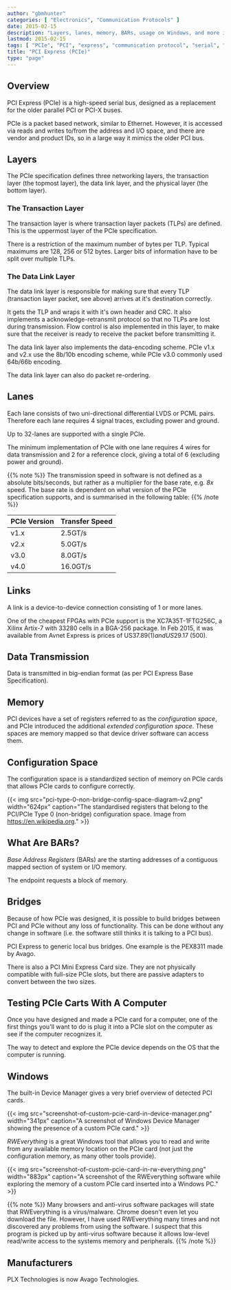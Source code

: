 ```yaml
---
author: "gbmhunter"
categories: [ "Electronics", "Communication Protocols" ]
date: 2015-02-15
description: "Layers, lanes, memory, BARs, usage on Windows, and more info about the PCI Express (PCIe) communication protocol."
lastmod: 2015-02-15
tags: [ "PCIe", "PCI", "express", "communication protocol", "serial", "TLPs", "data link layer", "lanes", "memory", "bridges" ]
title: "PCI Express (PCIe)"
type: "page"
---
```


## Overview

PCI Express (PCIe) is a high-speed serial bus, designed as a replacement for the older parallel PCI or PCI-X buses.

PCIe is a packet based network, similar to Ethernet. However, it is accessed via reads and writes to/from the address and I/O space, and there are vendor and product IDs, so in a large way it mimics the older PCI bus.

## Layers

The PCIe specification defines three networking layers, the transaction layer (the topmost layer), the data link layer, and the physical layer (the bottom layer).

### The Transaction Layer

The transaction layer is where transaction layer packets (TLPs) are defined. This is the uppermost layer of the PCIe specification.

There is a restriction of the maximum number of bytes per TLP. Typical maximums are 128, 256 or 512 bytes. Larger bits of information have to be split over multiple TLPs.

### The Data Link Layer

The data link layer is responsible for making sure that every TLP (transaction layer packet, see above) arrives at it's destination correctly.

It gets the TLP and wraps it with it's own header and CRC. It also implements a acknowledge-retransmit protocol so that no TLPs are lost during transmission. Flow control is also implemented in this layer, to make sure that the receiver is ready to receive the packet before transmitting it.

The data link layer also implements the data-encoding scheme. PCIe v1.x and v2.x use the 8b/10b encoding scheme, while PCIe v3.0 commonly used 64b/66b encoding.

The data link layer can also do packet re-ordering.

## Lanes

Each lane consists of two uni-directional differential LVDS or PCML pairs. Therefore each lane requires 4 signal traces, excluding power and ground.

Up to 32-lanes are supported with a single PCIe.

The minimum implementation of PCIe with one lane requires 4 wires for data transmission and 2 for a reference clock, giving a total of 6 (excluding power and ground).

{{% note %}}
The transmission speed in software is not defined as a absolute bits/seconds, but rather as a multiplier for the base rate, e.g. _8x_ speed. The base rate is dependent on what version of the PCIe specification supports, and is summarised in the following table:
{{% /note %}}

<table>
  <thead>
    <tr>
      <th>PCIe Version</th>
      <th>Transfer Speed</th>
    </tr>
  </thead>
  <tbody>
    <tr>
      <td>v1.x</td>
      <td>2.5GT/s</td>
    </tr>
    <tr>
      <td>v2.x</td>
      <td>5.0GT/s</td>
    </tr>
    <tr>
      <td>v3.0</td>
      <td>8.0GT/s</td>
    </tr>
    <tr>
      <td>v4.0</td>
      <td>16.0GT/s</td>
    </tr>
  </tbody>
</table>

## Links

A link is a device-to-device connection consisting of 1 or more lanes.

One of the cheapest FPGAs with PCIe support is the XC7A35T-1FTG256C, a Xilinx Artix-7 with 33280 cells in a BGA-256 package. In Feb 2015, it was available from Avnet Express is prices of US$37.89 (1) and US$29.17 (500).

## Data Transmission

Data is transmitted in big-endian format (as per PCI Express Base Specification).

## Memory

PCI devices have a set of registers referred to as the _configuration space_, and PCIe introduced the additional _extended configuration space_. These spaces are memory mapped so that device driver software can access them.

## Configuration Space

The configuration space is a standardized section of memory on PCIe cards that allows PCIe cards to configure correctly.

{{< img src="pci-type-0-non-bridge-config-space-diagram-v2.png" width="624px" caption="The standardised registers that belong to the PCI/PCIe Type 0 (non-bridge) configuration space. Image from https://en.wikipedia.org."  >}}

## What Are BARs?

_Base Address Registers_ (BARs) are the starting addresses of a contiguous mapped section of system or I/O memory.

The endpoint requests a block of memory.

## Bridges

Because of how PCIe was designed, it is possible to build bridges between PCI and PCIe without any loss of functionality. This can be done without any change in software (i.e. the software still thinks it is talking to a PCI bus).

PCI Express to generic local bus bridges. One example is the PEX8311 made by Avago.

There is also a PCI Mini Express Card size. They are not physically compatible with full-size PCIe slots, but there are passive adapters to convert between the two sizes.

## Testing PCIe Carts With A Computer

Once you have designed and made a PCIe card for a computer, one of the first things you'll want to do is plug it into a PCIe slot on the computer as see if the computer recognizes it.

The way to detect and explore the PCIe device depends on the OS that the computer is running.

## Windows

The built-in Device Manager gives a very brief overview of detected PCI cards.

{{< img src="screenshot-of-custom-pcie-card-in-device-manager.png" width="341px" caption="A screenshot of Windows Device Manager showing the presence of a custom PCIe card."  >}}

_RWEverything_ is a great Windows tool that allows you to read and write from any available memory location on the PCIe card (not just the configuration memory, as many other tools provide).

{{< img src="screenshot-of-custom-pcie-card-in-rw-everything.png" width="883px" caption="A screenshot of the RWEverything software while exploring the memory of a custom PCIe card inserted into a Windows PC."  >}}

{{% note %}}
Many browsers and anti-virus software packages will state that RWEverything is a virus/malware. Chrome doesn't even let you download the file. However, I have used RWEverything many times and not discovered any problems from using the software. I suspect that this program is picked up by anti-virus software because it allows low-level read/write access to the systems memory and peripherals.
{{% /note %}}

## Manufacturers

PLX Technologies is now Avago Technologies.
